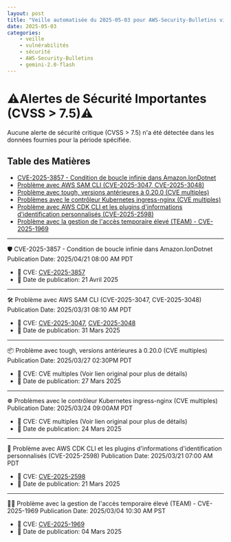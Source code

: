 ```yaml
---
layout: post
title: "Veille automatisée du 2025-05-03 pour AWS-Security-Bulletins via Gemini gemini-2.0-flash"
date: 2025-05-03
categories:
    - veille
    - vulnérabilités
    - sécurité
    - AWS-Security-Bulletins
    - gemini-2.0-flash
---
```

# ⚠️Alertes de Sécurité Importantes (CVSS > 7.5)⚠️
Aucune alerte de sécurité critique (CVSS > 7.5) n'a été détectée dans les données fournies pour la période spécifiée.

## Table des Matières
* [CVE-2025-3857 - Condition de boucle infinie dans Amazon.IonDotnet](https://aws.amazon.com/security/security-bulletins/AWS-2025-009/)
* [Problème avec AWS SAM CLI (CVE-2025-3047, CVE-2025-3048)](https://aws.amazon.com/security/security-bulletins/AWS-2025-008/)
* [Problème avec tough, versions antérieures à 0.20.0 (CVE multiples)](https://aws.amazon.com/security/security-bulletins/AWS-2025-007/)
* [Problèmes avec le contrôleur Kubernetes ingress-nginx (CVE multiples)](https://aws.amazon.com/security/security-bulletins/AWS-2025-006/)
* [Problème avec AWS CDK CLI et les plugins d'informations d'identification personnalisés (CVE-2025-2598)](https://aws.amazon.com/security/security-bulletins/AWS-2025-005/)
* [Problème avec la gestion de l'accès temporaire élevé (TEAM) - CVE-2025-1969](https://aws.amazon.com/security/security-bulletins/AWS-2025-004/)

---

🛡️ CVE-2025-3857 - Condition de boucle infinie dans Amazon.IonDotnet
Publication Date: 2025/04/21 08:00 AM PDT

* 🐛 CVE: [CVE-2025-3857](https://www.cve.org/CVERecord?id=CVE-2025-3857)
* 📅 Date de publication: 21 Avril 2025

---

🛠️ Problème avec AWS SAM CLI (CVE-2025-3047, CVE-2025-3048)
Publication Date: 2025/03/31 08:10 AM PDT

* 🐛 CVE: [CVE-2025-3047](https://www.cve.org/CVERecord?id=CVE-2025-3047), [CVE-2025-3048](https://www.cve.org/CVERecord?id=CVE-2025-3048)
* 📅 Date de publication: 31 Mars 2025

---

📦 Problème avec tough, versions antérieures à 0.20.0 (CVE multiples)
Publication Date: 2025/03/27 02:30PM PDT

* 🐛 CVE: CVE multiples (Voir lien original pour plus de détails)
* 📅 Date de publication: 27 Mars 2025

---

☸️ Problèmes avec le contrôleur Kubernetes ingress-nginx (CVE multiples)
Publication Date: 2025/03/24 09:00AM PDT

* 🐛 CVE: CVE multiples (Voir lien original pour plus de détails)
* 📅 Date de publication: 24 Mars 2025

---

🔑 Problème avec AWS CDK CLI et les plugins d'informations d'identification personnalisés (CVE-2025-2598)
Publication Date: 2025/03/21 07:00 AM PDT

* 🐛 CVE: [CVE-2025-2598](https://www.cve.org/CVERecord?id=CVE-2025-2598)
* 📅 Date de publication: 21 Mars 2025

---

👨‍💼 Problème avec la gestion de l'accès temporaire élevé (TEAM) - CVE-2025-1969
Publication Date: 2025/03/04 10:30 AM PST

* 🐛 CVE: [CVE-2025-1969](https://www.cve.org/CVERecord?id=CVE-2025-1969)
* 📅 Date de publication: 04 Mars 2025
